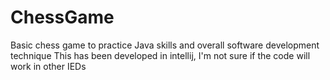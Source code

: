 # ChessGame
Basic chess game to practice Java skills and overall software development technique
This has been developed in intellij, I'm not sure if the code will work in other IEDs
